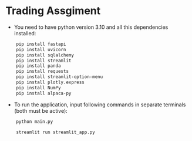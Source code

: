 # Trading Assgiment

- You need to have python version 3.10
and all this dependencies installed:
```bash 
    pip install fastapi
    pip install uvicorn
    pip install sqlalchemy
    pip install streamlit
    pip install panda 
    pip install requests
    pip install streamlit-option-menu
    pip install plotly.express
    pip install NumPy
    pip install alpaca-py
```

- To run the application, input following commands in separate terminals (both must be active):
```bash
    python main.py  
```
```bash
    streamlit run streamlit_app.py      
```

